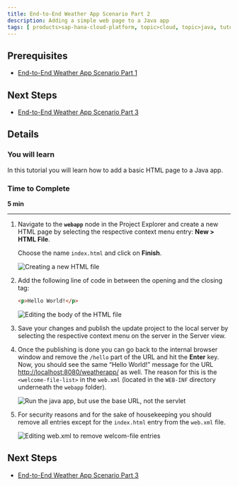 ```yaml
---
title: End-to-End Weather App Scenario Part 2
description: Adding a simple web page to a Java app
tags: [ products>sap-hana-cloud-platform, topic>cloud, topic>java, tutorial>intermediate]
---
```


## Prerequisites  
 - [End-to-End Weather App Scenario Part 1](http://www.sap.com/developer/tutorials/hcp-java-weatherapp-part1.html)

## Next Steps
 - [End-to-End Weather App Scenario Part 3](http://www.sap.com/developer/tutorials/hcp-java-weatherapp-part3.html)

## Details
### You will learn  
In this tutorial you will learn how to add a basic HTML page to a Java app.


### Time to Complete
**5 min**

---

1. Navigate to the **`webapp`** node in the Project Explorer and create a new HTML page by selecting the respective context menu entry: **New > HTML File**.

    Choose the name `index.html` and click on **Finish**.

    ![Creating a new HTML file](https://raw.githubusercontent.com/SAPDocuments/Tutorials/master/tutorials/hcp-java-weatherapp-part2/e2e_02-1.png)

2. Add the following line of code in between the opening and the closing <body> tag:

    ```html
    <p>Hello World!</p>
    ```

    ![Editing the body of the HTML file](https://raw.githubusercontent.com/SAPDocuments/Tutorials/master/tutorials/hcp-java-weatherapp-part2/e2e_02-2.png)

3. Save your changes and publish the update project to the local server by selecting the respective context menu on the server in the Server view.

4. Once the publishing is done you can go back to the internal browser window and remove the `/hello` part of the URL and hit the **Enter** key. Now, you should see the same “Hello World!” message for the URL <http://localhost:8080/weatherapp/> as well. The reason for this is the `<welcome-file-list>` in the `web.xml` (located in the `WEB-INF` directory underneath the `webapp` folder).

    ![Run the java app, but use the base URL, not the servlet](https://raw.githubusercontent.com/SAPDocuments/Tutorials/master/tutorials/hcp-java-weatherapp-part2/e2e_02-4.png)

5. For security reasons and for the sake of housekeeping you should remove all <welcome-file> entries except for the `index.html` entry from the `web.xml` file.

    ![Editing web.xml to remove welcom-file entries](https://raw.githubusercontent.com/SAPDocuments/Tutorials/master/tutorials/hcp-java-weatherapp-part2/e2e_02-5.png)


## Next Steps
 - [End-to-End Weather App Scenario Part 3](http://www.sap.com/developer/tutorials/hcp-java-weatherapp-part3.html)
